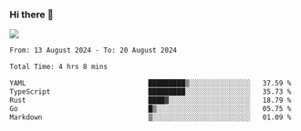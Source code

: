 ### Hi there 👋️

![](https://komarev.com/ghpvc/?username=Loner1024)

<!--START_SECTION:waka-->

```txt
From: 13 August 2024 - To: 20 August 2024

Total Time: 4 hrs 8 mins

YAML                              █████████▒░░░░░░░░░░░░░░░   37.59 %
TypeScript                        █████████░░░░░░░░░░░░░░░░   35.73 %
Rust                              ████▓░░░░░░░░░░░░░░░░░░░░   18.79 %
Go                                █▒░░░░░░░░░░░░░░░░░░░░░░░   05.75 %
Markdown                          ▒░░░░░░░░░░░░░░░░░░░░░░░░   01.09 %
```

<!--END_SECTION:waka-->



